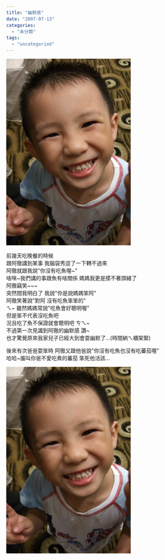 ```yaml
---
title: "幽默感"
date: "2007-07-13"
categories: 
  - "未分類"
tags: 
  - "uncategoried"
---
```


![](images/764915617_8a3af5fc44.jpg)

前幾天吃晚餐的時候   
跟阿徹講到某事 我腦袋秀逗了一下轉不過來  
阿徹就跟我說"你沒有吃魚喔~"  
啥咪~我們講的事跟魚有啥關係 媽媽我更是摸不著頭緒了  
阿徹竊笑~~~  
突然間我明白了 我說"你是說媽媽笨阿"  
阿徹笑著說"對阿 沒有吃魚笨笨的"  
ㄟ~ 雖然媽媽常說"吃魚會好聰明喔"  
但是笨不代表沒吃魚吧  
況且吃了魚不保證就會聰明吧 ㄘㄟ~  
不過第一次見識到阿徹的幽默感 讚~   
也才驚覺原來我家兒子已經大到會耍幽默了...(時間納ㄟ櫃架緊)  
  
後來有次爸爸耍笨時 阿徹又跟他爸說"你沒有吃魚也沒有吃蕃茄喔"  
哈哈~誰叫你爸不愛吃煮的蕃茄 笨死他活該...  
  
![](images/764915617_8a3af5fc44.jpg)
